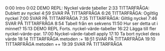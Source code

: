 0:00 Intro
0:02 DEMO REPL: Nyckel värde tabeller
2:33 TITTARFRÅGA: Dublett av nyckel
4:59 SVAR PÅ TITTARFRÅGA
6:26 TITTARFRÅGA: Ogiltlig nyckel
7:00 SVAR PÅ TITTARFRÅGA
7:35 TITTARFRÅGA: Giltlig nyckel
7:46 SVAR PÅ TITTARFRÅGA
8:54 Tabell från en sekvens
11:50 Hur ser detta ut i minnet?
15:13 DEMO REPL Forts. nyckel-värde-tabeller
16:22 Lägga till fler nyckel-värde-par.
17:00 Nyckel-värde-tabell apply
17:10 Ta bort nyckel dess värde
18:14 TITTARFRÅGA metoden :+
18:51 SVAR PÅ TITTARFRÅGA
19:10 TITTARFRÅGA metoden ++
19:39 SVAR PÅ TITTARFRÅGA

